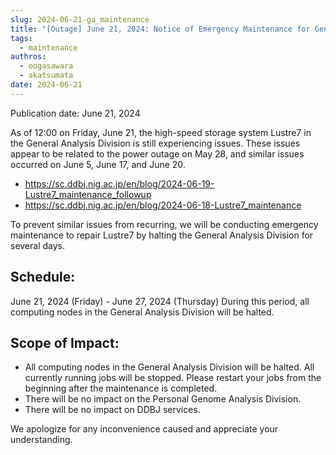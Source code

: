 ```yaml
---
slug: 2024-06-21-ga_maintenance
title: "[Outage] June 21, 2024: Notice of Emergency Maintenance for General Analysis Division (Lustre7)"
tags:
  - maintenance
authros:
  - oogasawara
  - akatsumata
date: 2024-06-21
---
```


Publication date: June 21, 2024

As of 12:00 on Friday, June 21, the high-speed storage system Lustre7 in the General Analysis Division is still experiencing issues. These issues appear to be related to the power outage on May 28, and similar issues occurred on June 5, June 17, and June 20.

- https://sc.ddbj.nig.ac.jp/en/blog/2024-06-19-Lustre7_maintenance_followup
- https://sc.ddbj.nig.ac.jp/en/blog/2024-06-18-Lustre7_maintenance

To prevent similar issues from recurring, we will be conducting emergency maintenance to repair Lustre7 by halting the General Analysis Division for several days.

## Schedule:
June 21, 2024 (Friday) - June 27, 2024 (Thursday)
During this period, all computing nodes in the General Analysis Division will be halted.

## Scope of Impact:
- All computing nodes in the General Analysis Division will be halted. All currently running jobs will be stopped. Please restart your jobs from the beginning after the maintenance is completed.
- There will be no impact on the Personal Genome Analysis Division.
- There will be no impact on DDBJ services.

We apologize for any inconvenience caused and appreciate your understanding.
